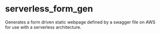 # serverless_form_gen
Generates a form driven static webpage defined by a swagger file on AWS for use with a serverless architecture.
